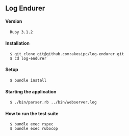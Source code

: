 ## Log Endurer

#### Version

```
  Ruby 3.1.2
```

#### Installation

```
  $ git clone git@github.com:akosipc/log-endurer.git
  $ cd log-endurer
```

#### Setup

```
  $ bundle install
```

#### Starting the application

```
  $ ./bin/parser.rb ../bin/webserver.log
```

#### How to run the test suite 

```
  $ bundle exec rspec 
  $ bundle exec rubocop
```
